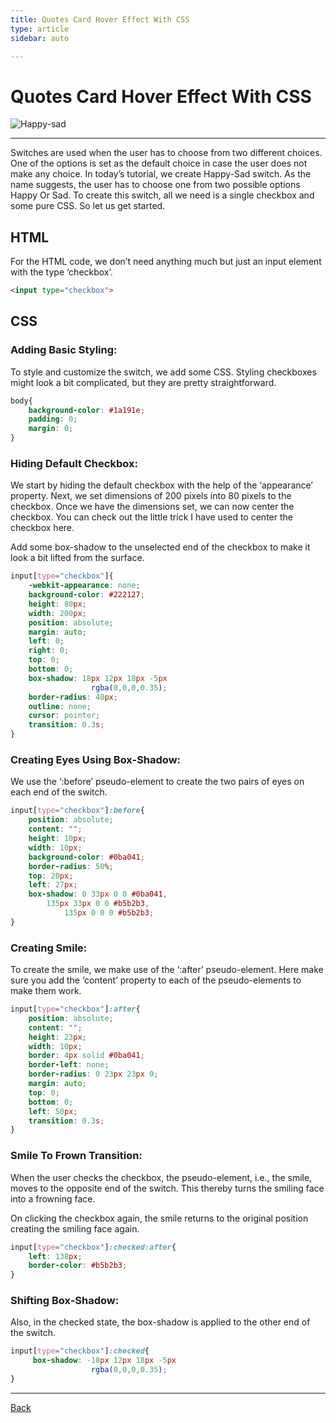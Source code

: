 ```yaml
---
title: Quotes Card Hover Effect With CSS
type: article
sidebar: auto

---
```


# Quotes Card Hover Effect With CSS

![Happy-sad](/post-images/happy-sad.webp)

---

Switches are used when the user has to choose from two different choices. One of the options is set as the default choice in case the user does not make any choice. In today’s tutorial, we create Happy-Sad switch. As the name suggests, the user has to choose one from two possible options Happy Or Sad.
To create this switch, all we need is a single checkbox and some pure CSS. So let us get started.

## HTML

For the HTML code, we don’t need anything much but just an input element with the type ‘checkbox’.

``` html
<input type="checkbox">
```

## CSS

### Adding Basic Styling:
To style and customize the switch, we add some CSS. Styling checkboxes might look a bit complicated, but they are pretty straightforward.

``` css
body{
    background-color: #1a191e;
    padding: 0;
    margin: 0;
}
```

### Hiding Default Checkbox:
We start by hiding the default checkbox with the help of the ‘appearance’ property. Next, we set dimensions of 200 pixels into 80 pixels to the checkbox. Once we have the dimensions set, we can now center the checkbox. You can check out the little trick I have used to center the checkbox here.

Add some box-shadow to the unselected end of the checkbox to make it look a bit lifted from the surface.

``` css
input[type="checkbox"]{
    -webkit-appearance: none;
    background-color: #222127;
    height: 80px;
    width: 200px;
    position: absolute;
    margin: auto;
    left: 0;
    right: 0;
    top: 0;
    bottom: 0;
    box-shadow: 18px 12px 18px -5px
                  rgba(0,0,0,0.35);
    border-radius: 40px;
    outline: none;
    cursor: pointer;
    transition: 0.3s;
}
```

### Creating Eyes Using Box-Shadow:
We use the ‘:before’ pseudo-element to create the two pairs of eyes on each end of the switch.

``` css
input[type="checkbox"]:before{
    position: absolute;
    content: "";
    height: 10px;
    width: 10px;
    background-color: #0ba041;
    border-radius: 50%;
    top: 20px;
    left: 27px;
    box-shadow: 0 33px 0 0 #0ba041,
		135px 33px 0 0 #b5b2b3,
	        135px 0 0 0 #b5b2b3;
}
```

### Creating Smile:
To create the smile, we make use of the ‘:after’ pseudo-element. Here make sure you add the ‘content’ property to each of the pseudo-elements to make them work.

``` css
input[type="checkbox"]:after{
    position: absolute;
    content: "";
    height: 23px;
    width: 10px;
    border: 4px solid #0ba041;
    border-left: none;
    border-radius: 0 23px 23px 0;
    margin: auto;
    top: 0;
    bottom: 0;
    left: 50px;
    transition: 0.3s;
}
```

### Smile To Frown Transition:
When the user checks the checkbox, the pseudo-element, i.e., the smile, moves to the opposite end of the switch. This thereby turns the smiling face into a frowning face.

On clicking the checkbox again, the smile returns to the original position creating the smiling face again.

``` css
input[type="checkbox"]:checked:after{
    left: 138px;
    border-color: #b5b2b3;
}
```

### Shifting Box-Shadow:
Also, in the checked state, the box-shadow is applied to the other end of the switch.

``` css
input[type="checkbox"]:checked{
     box-shadow: -18px 12px 18px -5px
                  rgba(0,0,0,0.35);	
}
```

---
[Back](/blog/)
